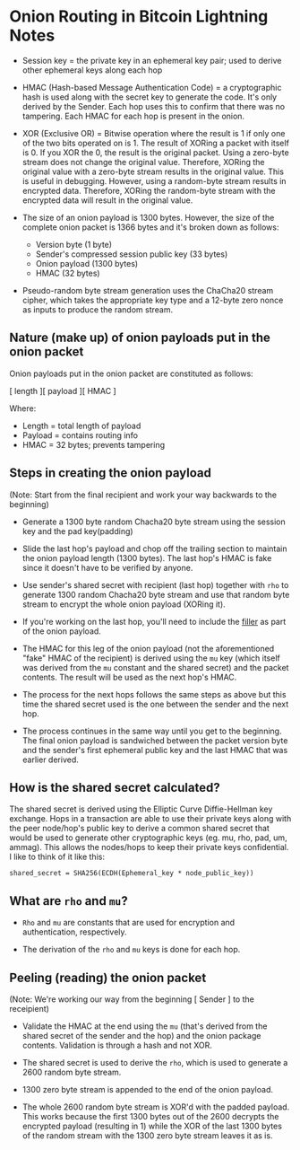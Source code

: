 # Onion Routing in Bitcoin Lightning Notes

- Session key = the private key in an ephemeral key pair; used to derive other ephemeral keys along each hop

- HMAC (Hash-based Message Authentication Code) = a cryptographic hash is used along with the secret key to generate the code. It's only derived by the Sender. Each hop uses this to confirm that there was no tampering. Each HMAC for each hop is present in the onion.

- XOR (Exclusive OR) = Bitwise operation where the result is 1 if only one of the two bits operated on is 1. The result of XORing a packet with itself is 0. If you XOR the 0, the result is the original packet. Using a zero-byte stream does not change the original value. Therefore, XORing the original value with a zero-byte stream results in the original value. This is useful in debugging. However, using a random-byte stream results in encrypted data. Therefore, XORing the random-byte stream with the encrypted data will result in the original value.

- The size of an onion payload is 1300 bytes. However, the size of the complete onion packet is 1366 bytes and it's broken down as follows:

    - Version byte (1 byte)
    - Sender's compressed session public key (33 bytes)
    - Onion payload (1300 bytes)
    - HMAC (32 bytes)

- Pseudo-random byte stream generation uses the ChaCha20 stream cipher, which takes the appropriate key type and a 12-byte zero nonce as inputs to produce the random stream.

## Nature (make up) of onion payloads put in the onion packet

Onion payloads put in the onion packet are constituted as follows:

[ length ][ payload ][ HMAC ]

Where:
- Length = total length of payload
- Payload = contains routing info
- HMAC = 32 bytes; prevents tampering

## Steps in creating the onion payload

(Note: Start from the final recipient and work your way backwards to the beginning)

- Generate a 1300 byte random Chacha20 byte stream using the session key and the pad key(padding)

- Slide the last hop's payload and chop off the trailing section to maintain the onion payload length (1300 bytes). The last hop's HMAC is fake since it doesn't have to be verified by anyone. 

- Use sender's shared secret with recipient (last hop) together with `rho` to generate 1300 random Chacha20 byte stream and use that random byte stream to encrypt the whole onion payload (XORing it). 

- If you're working on the last hop, you'll need to include the [filler](https://github.com/jimasuen/onion-routing-notes/blob/main/filler-generation.md) as part of the onion payload.

- The HMAC for this leg of the onion payload (not the aforementioned "fake" HMAC of the recipient) is derived using the `mu` key (which itself was derived from the `mu` constant and the shared secret) and the packet contents. The result will be used as the next hop's HMAC.

- The process for the next hops follows the same steps as above but this time the shared secret used is the one between the sender and the next hop.

- The process continues in the same way until you get to the beginning. The final onion payload is sandwiched between the packet version byte and the sender's first ephemeral public key and the last HMAC that was earlier derived.

## How is the shared secret calculated?

The shared secret is derived using the Elliptic Curve Diffie-Hellman key exchange. Hops in a transaction are able to use their private keys along with the peer node/hop's public key to derive a common shared secret that would be used to generate other cryptographic keys (eg. mu, rho, pad, um, ammag). This allows the nodes/hops to keep their private keys confidential. I like to think of it like this:

`shared_secret = SHA256(ECDH(Ephemeral_key * node_public_key))`

## What are `rho` and `mu`?

- `Rho` and `mu` are constants that are used for encryption and authentication, respectively. 

- The derivation of the `rho` and `mu` keys is done for each hop.

## Peeling (reading) the onion packet

(Note: We're working our way from the beginning [ Sender ] to the receipient)

- Validate the HMAC at the end using the `mu` (that's derived from the shared secret of the sender and the hop) and the onion package contents. Validation is through a hash and not XOR.

- The shared secret is used to derive the `rho`, which is used to generate a 2600 random byte stream. 

- 1300 zero byte stream is appended to the end of the onion payload.

- The whole 2600 random byte stream is XOR'd with the padded payload. This works because the first 1300 bytes out of the 2600 decrypts the encrypted payload (resulting in 1) while the XOR of the last 1300 bytes of the random stream with the 1300 zero byte stream leaves it as is.
